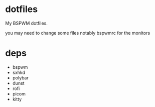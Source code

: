 # dotfiles
My BSPWM dotfiles.

you may need to change some files
notably bspwmrc for the monitors

# deps
+ bspwm
+ sxhkd
+ polybar
+ dunst
+ rofi
+ picom
+ kitty
